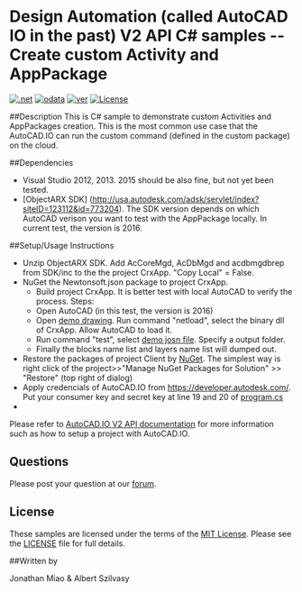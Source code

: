 # Design Automation (called AutoCAD IO in the past) V2 API C# samples -- Create custom Activity and AppPackage

[![.net](https://img.shields.io/badge/.net-4.5-green.svg)](http://www.microsoft.com/en-us/download/details.aspx?id=30653)
[![odata](https://img.shields.io/badge/odata-4.0-yellow.svg)](http://www.odata.org/documentation/)
[![ver](https://img.shields.io/badge/AutoCAD.io-2.0.0-blue.svg)](https://developer.autodesk.com/api/autocadio/v2/)
[![License](http://img.shields.io/:license-mit-red.svg)](http://opensource.org/licenses/MIT)

##Description
This is C# sample to demonstrate custom Activities and AppPackages creation. This is the most
common use case that the AutoCAD.IO can run the custom command (defined in the custom package) on the cloud.

##Dependencies

* Visual Studio 2012, 2013. 2015 should be also fine, but not yet been tested.
* [ObjectARX SDK] (http://usa.autodesk.com/adsk/servlet/index?siteID=123112&id=773204). The SDK version depends on which AutoCAD verison you want to test with the AppPackage locally. In current test, the version is 2016.

##Setup/Usage Instructions
* Unzip ObjectARX SDK. Add AcCoreMgd, AcDbMgd and acdbmgdbrep from SDK/inc to the the project CrxApp.  "Copy Local" = False.
* NuGet the Newtonsoft.json package to project CrxApp.
  * Build project CrxApp. It is better test with local AutoCAD to verify the process. Steps:
  * Open AutoCAD (in this test, the version is 2016)
  * Open [demo drawing](demofiles/demodrawing.dwg). Run command "netload", select the binary dll of CrxApp. Allow AutoCAD to load it.
  * Run command "test", select [demo josn file](demofiles/demojson.json). Specify a output folder. 
  * Finally the blocks name list and layers name list will dumped out.
* Restore the packages of project Client by [NuGet](https://www.nuget.org/). The simplest way is right click of the project>>"Manage NuGet Packages for Solution" >> "Restore" (top right of dialog)
* Apply credencials of AutoCAD.IO from https://developer.autodesk.com/. Put your consumer key and secret key at  line 19 and 20 of [program.cs](Client/Program.cs) 
* 

Please refer to [AutoCAD.IO V2 API documentation](https://developer.autodesk.com/api/autocadio/v2/#tutorials) for more information such as how to setup a project with AutoCAD.IO.

## Questions

Please post your question at our [forum](http://forums.autodesk.com/t5/autocad-i-o/bd-p/105).

## License

These samples are licensed under the terms of the [MIT License](http://opensource.org/licenses/MIT). Please see the [LICENSE](LICENSE) file for full details.

##Written by 

Jonathan Miao & Albert Szilvasy
